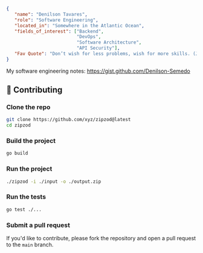 <!-- ## Hi there<img src="https://media.giphy.com/media/hvRJCLFzcasrR4ia7z/giphy.gif" width="30px"/> -->
```json
{
   "name": "Denilson Tavares",
   "role": "Software Engineering",
   "located_in": "Somewhere in the Atlantic Ocean",
   "fields_of_interest": ["Backend",
                          "DevOps",
                          "Software Architecture",
                          "API Security"],
   "Fav Quote": "Don’t wish for less problems, wish for more skills. (John Earl Shoaff)"
}
```

My software engineering notes: https://gist.github.com/Denilson-Semedo


## 🤝 Contributing

### Clone the repo

```bash
git clone https://github.com/xyz/zipzod@latest
cd zipzod
```

### Build the project

```bash
go build
```

### Run the project

```bash
./zipzod -i ./input -o ./output.zip
```

### Run the tests

```bash
go test ./...
```

### Submit a pull request

If you'd like to contribute, please fork the repository and open a pull request to the `main` branch.
